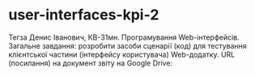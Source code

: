 # user-interfaces-kpi-2
Тегза Денис Іванович, КВ-31мн.
Програмування Web-інтерфейсів.
Загальне завдання: розробити засоби сценарії (код) для тестування клієнтської частини (інтерфейсу користувача) Web-додатку.
URL (посилання) на документ звіту на Google Drive:

